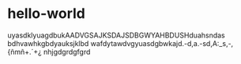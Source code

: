 # hello-world
uyasdklyuagdbukAADVGSAJKSDAJSDBGWYAHBDUSHduahsndas bdhvawhkgbdyauksjklbd wafdytawdvgyuasdgbwkajd.-d,a.-sd,A:_s,-,{ñmñ+.´+¿
nhjgdgrdgfgrd
